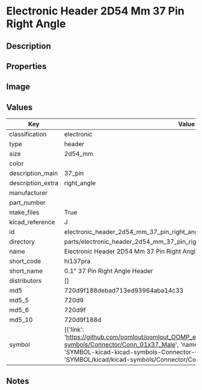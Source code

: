 # Electronic Header 2D54 Mm 37 Pin Right Angle

## Description

## Properties


## Image


## Values

| Key | Value |
| --- | --- |
| classification | electronic |
| type | header |
| size | 2d54_mm |
| color |  |
| description_main | 37_pin |
| description_extra | right_angle |
| manufacturer |  |
| part_number |  |
| make_files | True |
| kicad_reference | J |
| id | electronic_header_2d54_mm_37_pin_right_angle |
| directory | parts/electronic_header_2d54_mm_37_pin_right_angle |
| name | Electronic Header 2D54 Mm 37 Pin Right Angle |
| short_code | hi137pra |
| short_name | 0.1" 37 Pin Right Angle Header |
| distributors | [] |
| md5 | 720d9f188debad713ed93964aba14c33 |
| md5_5 | 720d9 |
| md5_6 | 720d9f |
| md5_10 | 720d9f188d |
| symbol | [{'link': 'https://github.com/oomlout/oomlout_OOMP_eda_V2/tree/main/SYMBOL/kicad/kicad-symbols/Connector/Conn_01x37_Male', 'name': 'Connector : Conn_01x37_Male', 'id': 'SYMBOL-kicad-kicad-symbols-Connector-Conn_01x37_Male', 'directory': 'SYMBOL/kicad/kicad-symbols/Connector/Conn_01x37_Male/'}] |

## Notes

